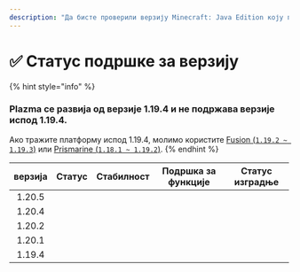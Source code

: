 ```yaml
---
description: "Да бисте проверили верзију Minecraft: Java Edition коју подржава Plazma."
---
```


# ✅ Статус подршке за верзију

{% hint style="info" %}

### Plazma се развија од верзије 1.19.4 и не подржава верзије испод 1.19.4.

Ако тражите платформу испод 1.19.4, молимо користите [Fusion (`1.19.2 ~ 1.19.3`)](https://github.com/RuinedTechnologyUnify/Fusion) или [Prismarine (`1.18.1 ~ 1.19.2`)](https://github.com/PrismarineTeam/Prismarine).
{% endhint %}

| верзија |                                                                                                               Статус                                                                                                               |                                                               Стабилност                                                              |                                                          Подршка за функције                                                          |                                                                              Статус изградње                                                                              |
| :-----: | :--------------------------------------------------------------------------------------------------------------------------------------------------------------------------------------------------------------------------------: | :-----------------------------------------------------------------------------------------------------------------------------------: | :-----------------------------------------------------------------------------------------------------------------------------------: | :-----------------------------------------------------------------------------------------------------------------------------------------------------------------------: |
|  1.20.5 |                                                      <img src="https://img.shields.io/badge/%EB%8C%80%EA%B8%B0%EC%A4%91-gray?style=for-the-badge" alt="" data-size="original">                                                     | <img src="https://img.shields.io/badge/%EC%A0%95%EB%B3%B4%20%EC%97%86%EC%9D%8C-gray?style=for-the-badge" alt="" data-size="original"> | <img src="https://img.shields.io/badge/%EC%A0%95%EB%B3%B4%20%EC%97%86%EC%9D%8C-gray?style=for-the-badge" alt="" data-size="original"> |                   <img src="https://img.shields.io/badge/%EC%A0%95%EB%B3%B4%20%EC%97%86%EC%9D%8C-gray?style=for-the-badge" alt="" data-size="original">                   |
|  1.20.4 |                                                    <img src="https://img.shields.io/badge/%EC%A7%80%EC%9B%90%EC%A4%91-success?style=for-the-badge" alt="" data-size="original">                                                    |               <img src="https://img.shields.io/badge/Добро%20ради-blue?style=for-the-badge" alt="" data-size="original">              |                   <img src="https://img.shields.io/badge/100%-blue?style=for-the-badge" alt="" data-size="original">                  | <img src="https://img.shields.io/github/actions/workflow/status/PlazmaMC/Plazma/release.yml?style=for-the-badge&label=%20&branch=ver/1.20.4" alt="" data-size="original"> |
|  1.20.2 | <img src="https://img.shields.io/badge/%D0%A0%D0%B0%D1%81%D0%BF%D0%BE%D0%BD%D0%B0%20%D0%B4%D0%BE%D0%B4%D0%B0%D1%82%D0%B0%20%D1%84%D1%83%D0%BD%D0%BA%D1%86%D0%B8%D1%98%D0%B0-blue?style=for-the-badge" alt="" data-size="original"> |               <img src="https://img.shields.io/badge/Добро%20ради-blue?style=for-the-badge" alt="" data-size="original">              |                   <img src="https://img.shields.io/badge/100%-blue?style=for-the-badge" alt="" data-size="original">                  | <img src="https://img.shields.io/github/actions/workflow/status/PlazmaMC/Plazma/release.yml?style=for-the-badge&label=%20&branch=ver/1.20.2" alt="" data-size="original"> |
|  1.20.1 |                  <img src="https://img.shields.io/badge/%D0%9F%D0%BE%D0%B4%D1%80%D1%88%D0%BA%D0%B0%20%D0%BE%D0%B4%D1%80%D0%B6%D0%B0%D0%B2%D0%B0%D1%9A%D0%B5-red?style=for-the-badge" alt="" data-size="original">                  |               <img src="https://img.shields.io/badge/Добро%20ради-blue?style=for-the-badge" alt="" data-size="original">              |                   <img src="https://img.shields.io/badge/100%-blue?style=for-the-badge" alt="" data-size="original">                  |                   <img src="https://img.shields.io/badge/%EC%A0%95%EB%B3%B4%20%EC%97%86%EC%9D%8C-gray?style=for-the-badge" alt="" data-size="original">                   |
|  1.19.4 |                  <img src="https://img.shields.io/badge/%D0%9F%D0%BE%D0%B4%D1%80%D1%88%D0%BA%D0%B0%20%D0%BE%D0%B4%D1%80%D0%B6%D0%B0%D0%B2%D0%B0%D1%9A%D0%B5-red?style=for-the-badge" alt="" data-size="original">                  |               <img src="https://img.shields.io/badge/Добро%20ради-blue?style=for-the-badge" alt="" data-size="original">              |                   <img src="https://img.shields.io/badge/100%-blue?style=for-the-badge" alt="" data-size="original">                  |                   <img src="https://img.shields.io/badge/%EC%A0%95%EB%B3%B4%20%EC%97%86%EC%9D%8C-gray?style=for-the-badge" alt="" data-size="original">                   |
